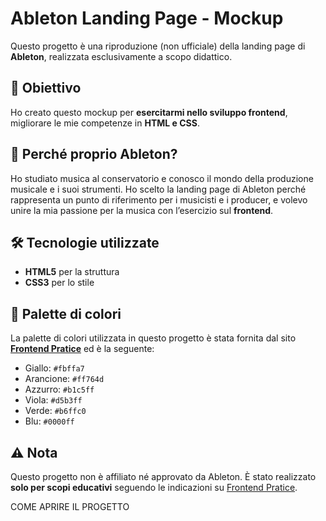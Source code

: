 # Ableton Landing Page - Mockup

Questo progetto è una riproduzione (non ufficiale) della landing page di **Ableton**, realizzata esclusivamente a scopo didattico.

## 🎯 Obiettivo
Ho creato questo mockup per **esercitarmi nello sviluppo frontend**, migliorare le mie competenze in **HTML e CSS**.

## 🎵 Perché proprio Ableton?
Ho studiato musica al conservatorio e conosco il mondo della produzione musicale e i suoi strumenti. Ho scelto la landing page di Ableton perché rappresenta un punto di riferimento per i musicisti e i producer, e volevo unire la mia passione per la musica con l’esercizio sul **frontend**.

## 🛠️ Tecnologie utilizzate
- **HTML5** per la struttura
- **CSS3** per lo stile

## 🎨 Palette di colori
La palette di colori utilizzata in questo progetto è stata fornita dal sito **[Frontend Pratice](https://www.frontendpractice.com/projects/ableton)** ed è la seguente:


- Giallo: `#fbffa7`
- Arancione: `#ff764d`
- Azzurro: `#b1c5ff`
- Viola: `#d5b3ff`
- Verde: `#b6ffc0`
- Blu: `#0000ff`


## ⚠️ Nota
Questo progetto non è affiliato né approvato da Ableton. È stato realizzato **solo per scopi educativi** seguendo le indicazioni su [Frontend Pratice](https://www.frontendpractice.com/projects/ableton).



COME APRIRE IL PROGETTO 

